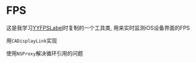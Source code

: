 # FPS
这是我学习[YYFPSLabel](https://github.com/yehot/YYFPSLabel)时复制的一个工具类, 用来实时监测iOS设备界面的FPS

用`CADisplayLink`实现

使用`NSProxy`解决循环引用的问题
